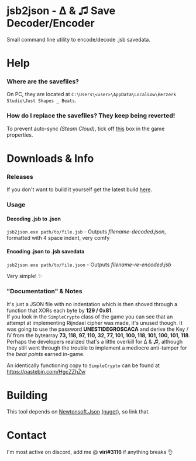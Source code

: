 # jsb2json - Δ & ♫ Save Decoder/Encoder

Small command line utility to encode/decode .jsb savedata.

# Help
### Where are the savefiles?
On PC, they are located at `C:\Users\<user>\AppData\LocalLow\Berzerk Studio\Just Shapes _ Beats`.

### How do I replace the savefiles? They keep being reverted!
To prevent auto-sync *(Steam Cloud)*, tick off [this](https://i.imgur.com/JEzIfez.png) box in the game properties.

# Downloads & Info
### Releases
If you don't want to build it yourself get the latest build [here](https://github.com/notviri/jsb2json/releases/download/v1.0/jsb2json.exe).

### Usage

#### Decoding .jsb to .json
`jsb2json.exe path/to/file.jsb` - Outputs *filename-decoded.json*, formatted with 4 space indent, very comfy

#### Encoding .json to .jsb savedata

`jsb2json.exe path/to/file.json` - Outputs *filename-re-encoded.jsb*

Very simple! ✨

### "Documentation" & Notes
It's just a JSON file with no indentation which is then shoved through a function that XORs each byte by **129 / 0x81**.  
If you look in the `SimpleCrypto` class of the game you can see that 
an attempt at implementing Rijndael cipher was made, it's unused though.
It was going to use the password **UNESTIDEGROSCACA** and derive the Key / IV from the bytearray 
**73, 118, 97, 110, 32, 77, 101, 100, 118, 101, 100, 101, 118**. 
Perhaps the developers realized that's a little overkill for Δ & ♫, 
although they still went through the trouble to implement a mediocre anti-tamper for the *beat points* earned in-game.
  
An identically functioning copy to `SimpleCrypto` can be found at https://pastebin.com/HgcZZhZw

# Building
This tool depends on [Newtonsoft.Json](https://github.com/JamesNK/Newtonsoft.Json) [(nuget)](https://www.nuget.org/packages/Newtonsoft.Json/), so link that.

# Contact
I'm most active on discord, add me @ **viri#3116** if anything breaks 👌
